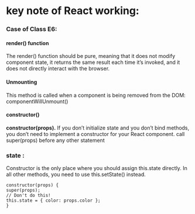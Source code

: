 # key note of React working:

### Case of Class E6:
#### render() function
The render() function should be pure, meaning that it does not modify component state, it returns the same result each time it’s invoked, and it does not directly interact with the browser.

#### Unmounting
This method is called when a component is being removed from the DOM:
componentWillUnmount()

#### constructor()
**constructor(props).** If you don’t initialize state and you don’t bind methods, you don’t need to implement a constructor for your React component.
call super(props) before any other statement

### state : 
Constructor is the only place where you should assign this.state directly. In all other methods, you need to use this.setState() instead.

```
constructor(props) {
super(props);
// Don't do this!
this.state = { color: props.color };
}
```

